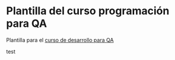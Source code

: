 # Plantilla del curso programación para QA

Plantilla para el [curso de desarrollo para QA](https://jj.github.io/curso-tdd)

test
